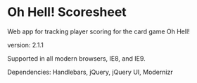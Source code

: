 Oh Hell! Scoresheet
===================

Web app for tracking player scoring for the card game Oh Hell!

version: 2.1.1

Supported in all modern browsers, IE8, and IE9.

Dependencies: Handlebars, jQuery, jQuery UI, Modernizr